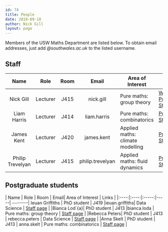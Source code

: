 ```yaml
---
id: 74
title: People
date: 2018-09-18
author: Nick Gill
layout: page
---
```


Members of the USW Maths Department are listed below. To obtain email addresses, just add *@southwales.ac.uk* to the listed username.

## Staff

| Name | Role | Room | Email |  Area of Interest | Links |
|:----:|:----:|:-----:|:----:|-----| --------|
|Nick Gill|Lecturer|J415|nick.gill|Pure maths: group theory| <a href = "http://boolesrings.org/nickgill">Website</a> <br> <a href = "https://pure.southwales.ac.uk/en/persons/nicholas-gill(72b8ce29-32db-4ec4-a6a6-6fa586c31aad)/publications.html">Publications</a> <br> <a href = "http://staff.southwales.ac.uk/users/7988-ngill">Staff page</a> |
|Liam Harris| Lecturer |J414 | liam.harris|  Pure maths: combinatorics | <a href = "https://pure.southwales.ac.uk/en/persons/liam-harris(49321f9b-6e7d-4edd-90d3-03808d9516a4)/publications.html">Publications</a> <br> <a href = "http://staff.southwales.ac.uk/users/5265-lhharris">Staff page</a> |
|James Kent|Lecturer | J420|james.kent| Applied maths: climate modelling| <a href = "https://pure.southwales.ac.uk/en/persons/james-kent(f397a1d4-057a-4fbd-a9a7-d8b528b2d8df)/publications.html">Publications</a> <br> <a href = "http://staff.southwales.ac.uk/users/8005-jkent">Staff page</a> |
|Philip Trevelyan| Lecturer|J415|philip.trevelyan| Applied maths: fluid dynamics| <a href = "https://pure.southwales.ac.uk/en/persons/pmj-trevelyan(05d1b722-f4f0-45bb-a854-f61cbd42b817)/publications.html">Publications</a> <br> <a href = "http://staff.southwales.ac.uk/users/3932-ptrevely">Staff page</a> |

## Postgraduate students

| Name | Role | Room | Email| Area of Interest | Links |
|:----:|:----:|:-----:|-----| --------|
Ieuan Griffiths | PhD student | J419 |ieuan.griffiths| Data Science | <a href = "http://staff.southwales.ac.uk/users/10446-igriffit">Staff page</a> | 
|Bianca Lod\`{a}| PhD student | J413 |bianca.loda | Pure maths: group theory  | <a href = "http://staff.southwales.ac.uk/users/9674-bloda">Staff page</a>  |
|Rebecca Peters| PhD student | J413 | rebecca.peters  | Data Science | <a href = "http://staff.southwales.ac.uk/users/9719-rpeters1">Staff page</a>  |
|Anna Skelt | PhD student | J413 | anna.skelt | Pure maths: combinatorics | <a href = "http://staff.southwales.ac.uk/users/9673-askelt">Staff page</a>  |
